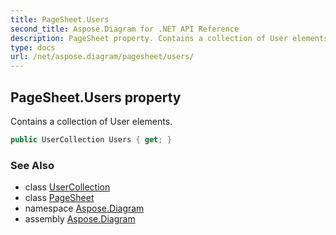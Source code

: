 ```yaml
---
title: PageSheet.Users
second_title: Aspose.Diagram for .NET API Reference
description: PageSheet property. Contains a collection of User elements
type: docs
url: /net/aspose.diagram/pagesheet/users/
---
```

## PageSheet.Users property

Contains a collection of User elements.

```csharp
public UserCollection Users { get; }
```

### See Also

* class [UserCollection](../../usercollection/)
* class [PageSheet](../)
* namespace [Aspose.Diagram](../../pagesheet/)
* assembly [Aspose.Diagram](../../../)


